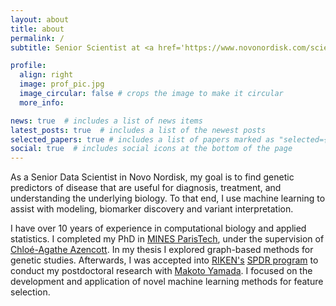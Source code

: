 ```yaml
---
layout: about
title: about
permalink: /
subtitle: Senior Scientist at <a href='https://www.novonordisk.com/science-and-technology/research-and-technology-centres/oxford-research-centre.html'>Novo Nordisk</a>. Oxford, United Kingdom.

profile:
  align: right
  image: prof_pic.jpg
  image_circular: false # crops the image to make it circular
  more_info: 

news: true  # includes a list of news items
latest_posts: true  # includes a list of the newest posts
selected_papers: true # includes a list of papers marked as "selected={true}"
social: true  # includes social icons at the bottom of the page
---
```


As a Senior Data Scientist in Novo Nordisk, my goal is to find genetic predictors of disease that are useful for diagnosis, treatment, and understanding the underlying biology. To that end, I use machine learning to assist with modeling, biomarker discovery and variant interpretation.

I have over 10 years of experience in computational biology and applied statistics. I completed my PhD in [MINES ParisTech](www.mines-paristech.fr), under the supervision of [Chloé-Agathe Azencott](https://cazencott.info/). In my thesis I explored graph-based methods for genetic studies. Afterwards, I was accepted into [RIKEN's](https://www.riken.jp/en/research/labs/aip/) [SPDR program](https://www.riken.jp/en/careers/programs/spdr/) to conduct my postdoctoral research with [Makoto Yamada](https://www.oist.jp/research/makoto-yamada). I focused on the development and application of novel machine learning methods for feature selection.

